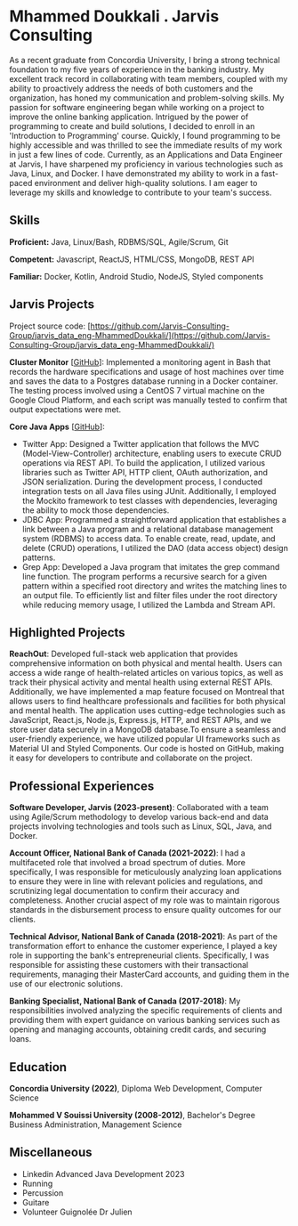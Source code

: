# Mhammed Doukkali . Jarvis Consulting

As a recent graduate from Concordia University, I bring a strong technical foundation to my five years of experience in the banking industry. My excellent track record in collaborating with team members, coupled with my ability to proactively address the needs of both customers and the organization, has honed my communication and problem-solving skills. My passion for software engineering began while working on a project to improve the online banking application. Intrigued by the power of programming to create and build solutions, I decided to enroll in an 'Introduction to Programming' course. Quickly, I found programming to be highly accessible and was thrilled to see the immediate results of my work in just a few lines of code. Currently, as an Applications and Data Engineer at Jarvis, I have sharpened my proficiency in various technologies such as Java, Linux, and Docker. I have demonstrated my ability to work in a fast-paced environment and deliver high-quality solutions. I am eager to leverage my skills and knowledge to contribute to your team's success.

## Skills

**Proficient:** Java, Linux/Bash, RDBMS/SQL, Agile/Scrum, Git

**Competent:** Javascript, ReactJS, HTML/CSS, MongoDB, REST API

**Familiar:** Docker, Kotlin, Android Studio, NodeJS, Styled components

## Jarvis Projects

Project source code: [https://github.com/Jarvis-Consulting-Group/jarvis_data_eng-MhammedDoukkali/](https://github.com/Jarvis-Consulting-Group/jarvis_data_eng-MhammedDoukkali/)


**Cluster Monitor** [[GitHub](https://github.com/Jarvis-Consulting-Group/jarvis_data_eng-MhammedDoukkali//tree/masterhttps://github.com/Jarvis-Consulting-Group/jarvis_data_eng-MhammedDoukkali/linux_sql)]: Implemented a monitoring agent in Bash that records the hardware specifications and usage of host machines over time and saves the data to a Postgres database running in a Docker container. The testing process involved using a CentOS 7 virtual machine on the Google Cloud Platform, and each script was manually tested to confirm that output expectations were met.

**Core Java Apps** [[GitHub](https://github.com/Jarvis-Consulting-Group/jarvis_data_eng-MhammedDoukkali//tree/masterhttps://github.com/Jarvis-Consulting-Group/jarvis_data_eng-MhammedDoukkali/tree/master/core_java)]:
      
  - Twitter App: Designed a Twitter application that follows the MVC (Model-View-Controller) architecture, enabling users to execute CRUD operations via REST API. To build the application, I utilized various libraries such as Twitter API, HTTP client, OAuth authorization, and JSON serialization. During the development process, I conducted integration tests on all Java files using JUnit. Additionally, I employed the Mockito framework to test classes with dependencies, leveraging the ability to mock those dependencies.
  - JDBC App: Programmed a straightforward application that establishes a link between a Java program and a relational database management system (RDBMS) to access data. To enable create, read, update, and delete (CRUD) operations, I utilized the DAO (data access object) design patterns.
  - Grep App: Developed a Java program that imitates the grep command line function. The program performs a recursive search for a given pattern within a specified root directory and writes the matching lines to an output file. To efficiently list and filter files under the root directory while reducing memory usage, I utilized the Lambda and Stream API.


## Highlighted Projects
**ReachOut**: Developed full-stack web application that provides comprehensive information on both physical and mental health. Users can access a wide range of health-related articles on various topics, as well as track their physical activity and mental health using external REST APIs. Additionally, we have implemented a map feature focused on Montreal that allows users to find healthcare professionals and facilities for both physical and mental health. The application uses cutting-edge technologies such as JavaScript, React.js, Node.js, Express.js, HTTP, and REST APIs, and we store user data securely in a MongoDB database.To ensure a seamless and user-friendly experience, we have utilized popular UI frameworks such as Material UI and Styled Components. Our code is hosted on GitHub, making it easy for developers to contribute and collaborate on the project.


## Professional Experiences

**Software Developer, Jarvis (2023-present)**: Collaborated with a team using Agile/Scrum methodology to develop various back-end and data projects involving technologies and tools such as Linux, SQL, Java, and Docker.

**Account Officer, National Bank of Canada (2021-2022)**: I had a multifaceted role that involved a broad spectrum of duties. More specifically, I was responsible for meticulously analyzing loan applications to ensure they were in line with relevant policies and regulations, and scrutinizing legal documentation to confirm their accuracy and completeness. Another crucial aspect of my role was to maintain rigorous standards in the disbursement process to ensure quality outcomes for our clients.

**Technical Advisor, National Bank of Canada (2018-2021)**: As part of the transformation effort to enhance the customer experience, I played a key role in supporting the bank's entrepreneurial clients. Specifically, I was responsible for assisting these customers with their transactional requirements, managing their MasterCard accounts, and guiding them in the use of our electronic solutions.

**Banking Specialist, National Bank of Canada (2017-2018)**: My responsibilities involved analyzing the specific requirements of clients and providing them with expert guidance on various banking services such as opening and managing accounts, obtaining credit cards, and securing loans.


## Education
**Concordia University (2022)**, Diploma Web Development, Computer Science

**Mohammed V Souissi University (2008-2012)**, Bachelor's Degree Business Administration, Management Science


## Miscellaneous
- Linkedin Advanced Java Development 2023
- Running
- Percussion
- Guitare
- Volunteer Guignolée Dr Julien
